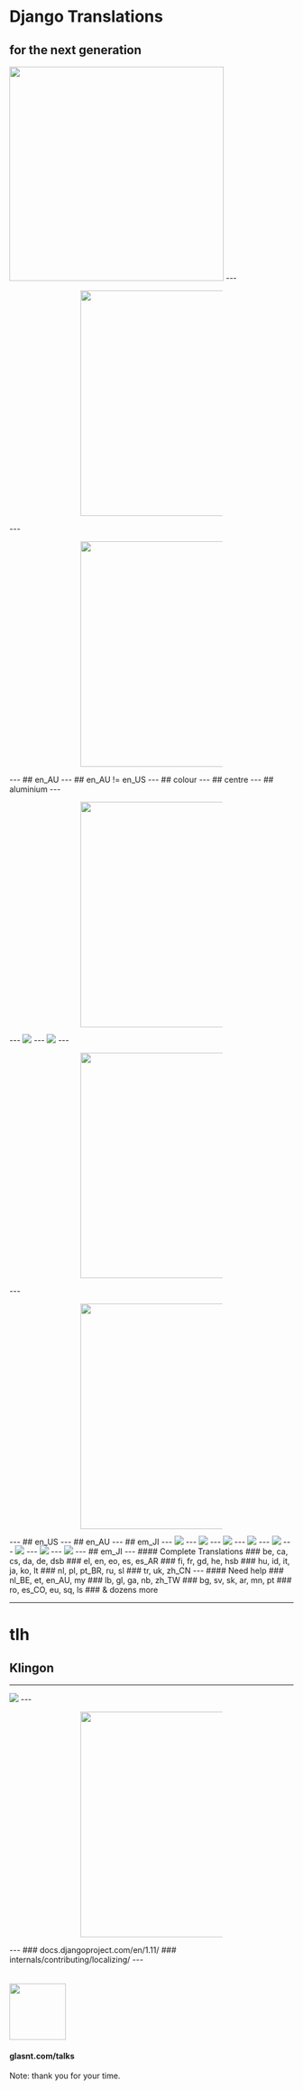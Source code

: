 # Django Translations <!-- .slide: class="center" -->
## for the next generation <!-- .slide: class="center" -->
<img src="pictures/footer.svg" width="380px">
---
 <div style='width: 50%; margin: 0 auto;'><p align='center'><img height='400px' src='pictures/wave.svg'></p></div> <!-- .slide: class="center" -->
---
 <div style='width: 50%; margin: 0 auto;'><p align='center'><img height='400px' src='pictures/thinking.svg'></p></div> <!-- .slide: class="center" -->
---
## en_AU <!-- .slide: class="center" -->
---
## en_AU != en_US <!-- .slide: class="center" -->
---
## colour <!-- .slide: class="center" -->
---
## centre <!-- .slide: class="center" -->
---
## aluminium <!-- .slide: class="center" -->
---
 <div style='width: 50%; margin: 0 auto;'><p align='center'><img height='400px' src='pictures/thinking.svg'></p></div> <!-- .slide: class="center" -->
---
 <img src="pictures/default_picture_1.png" style="margin-top: -50px" />
---
 <img src="pictures/default_picture_2.png" style="margin-top: -50px" />
---
 <div style='width: 50%; margin: 0 auto;'><p align='center'><img height='400px' src='pictures/thinking.svg'></p></div> <!-- .slide: class="center" -->
---
 <div style='width: 50%; margin: 0 auto;'><p align='center'><img height='400px' src='pictures/lightbulb.svg'></p></div> <!-- .slide: class="center" -->
---
## en_US <!-- .slide: class="center" -->
---
## en_AU <!-- .slide: class="center" -->
---
## em_JI <!-- .slide: class="center" -->
---
 <img src="pictures/em_01.png" style="margin-top: -50px" />
---
 <img src="pictures/em_02.png" style="margin-top: -50px" />
---
 <img src="pictures/em_03.png" style="margin-top: -50px" />
---
 <img src="pictures/em_04.png" style="margin-top: -50px" />
---
 <img src="pictures/em_05.png" style="margin-top: -50px" />
---
 <img src="pictures/em_06.png" style="margin-top: -50px" />
---
 <img src="pictures/em_07.png" style="margin-top: -50px" />
---
 <img src="pictures/em_08.png" style="margin-top: -50px" />
---
## em_JI <!-- .slide: class="center" -->
---
#### Complete Translations <!-- .slide: class="center" -->
### be, ca, cs, da, de, dsb
### el, en, eo, es, es_AR
### fi, fr, gd, he, hsb
### hu, id, it, ja, ko, lt
### nl, pl, pt_BR, ru, sl
### tr, uk, zh_CN
---
#### Need help <!-- .slide: class="center" -->
### nl_BE, et, en_AU, my <!-- .slide: class="center" -->
### lb, gl, ga, nb, zh_TW
### bg, sv, sk, ar, mn, pt
### ro, es_CO, eu, sq, ls
### & dozens more

---

# tlh <!-- .slide: class="center" -->

## Klingon <!-- .element: class="fragment" -->

---

 <img src="pictures/tlh.png" />
---

 <div style='width: 50%; margin: 0 auto;'><p align='center'><img height='400px' src='pictures/vulcan.svg'></p></div> <!-- .slide: class="center" -->
---
### docs.djangoproject.com/en/1.11/ <!-- .slide: class="center" -->
### internals/contributing/localizing/
---
<br> 
<br> 
<br> 
<img src="pictures/claps.svg" height="100px">

#### glasnt.com/talks

Note: thank you for your time.